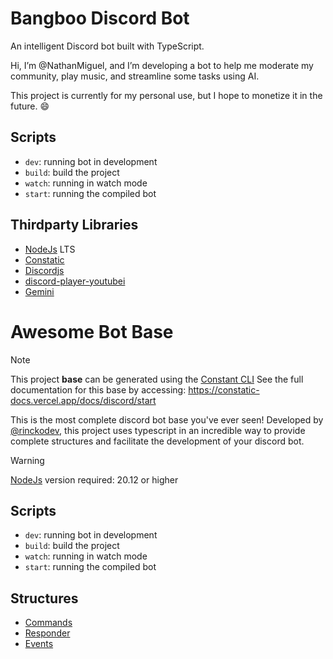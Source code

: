# Bangboo Discord Bot

An intelligent Discord bot built with TypeScript.

Hi, I’m @NathanMiguel, and I’m developing a bot to help me moderate my community, play music, and streamline some tasks using AI.

This project is currently for my personal use, but I hope to monetize it in the future. 😄

## Scripts

- `dev`: running bot in development
- `build`: build the project
- `watch`: running in watch mode
- `start`: running the compiled bot

## Thirdparty Libraries

- [NodeJs](https://nodejs.org/en) LTS
- [Constatic](https://github.com/rinckodev/constatic)
- [Discordjs](https://github.com/discordjs/discord.js)
- [discord-player-youtubei](https://github.com/retrouser955/discord-player-youtubei)
- [Gemini](https://ai.google.dev/gemini-api/docs)

# Awesome Bot Base

> [!NOTE] 
> This project **base** can be generated using the [Constant CLI](https://github.com/rinckodev/constatic)
> See the full documentation for this base by accessing: https://constatic-docs.vercel.app/docs/discord/start

This is the most complete discord bot base you've ever seen! Developed by [@rinckodev](https://github.com/rinckodev), this project uses typescript in an incredible way to provide complete structures and facilitate the development of your discord bot.

> [!WARNING]
> [NodeJs](https://nodejs.org/en) version required: 20.12 or higher

## Scripts

- `dev`: running bot in development
- `build`: build the project
- `watch`: running in watch mode
- `start`: running the compiled bot

## Structures

- [Commands](https://constatic-docs.vercel.app/docs/discord/commands)
- [Responder](https://constatic-docs.vercel.app/docs/discord/responders)
- [Events](https://constatic-docs.vercel.app/docs/discord/events)
